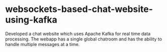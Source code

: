 # websockets-based-chat-website-using-kafka
Developed a chat website which uses Apache Kafka for real time data processing. The webapp has a single global chatroom and has the ability to handle multiple messages at a time.
